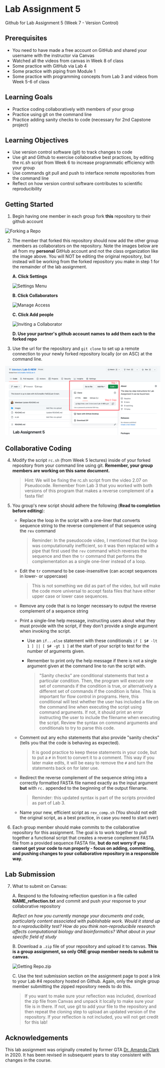 # Lab Assignment 5
Github for Lab Assignment 5 (Week 7 - Version Control)

## Prerequisites
- You need to have made a free account on GitHub and shared your username with the instructor via Canvas
- Watched all the videos from canvas in Week 8 of class
- Some practice with GitHub via Lab 4
- Some practice with piping from Module 1
- Some practice with programming concepts from Lab 3 and videos from Week 5-6 of class

## Learning Goals
- Practice coding collaboratively with members of your group
- Practice using git on the command line
- Practice adding sanity checks to code (necessary for 2nd Capstone project)

## Learning Objectives 

- Use version control software (git) to track changes to code
- Use git and Github to exercise collaborative best practices, by editing the rc.sh script from Week 6 to increase programmatic efficiency with your group
- Use commands git pull and push to interface remote repositories from the command line
- Reflect on how version control software contributes to scientific reproducibility

## Getting Started

1. Begin having one member in each group fork **this** repository to their github account 

![Forking a Repo](/images/forkrepo.png)

2. The member that forked this repository should now add the other group members as collaborators on the repository. Note the images below are all from my **personal** GitHub account and not the class organization like the image above. You will NOT be editing the original repository, but instead will be working from the forked repository you make in step 1 for the remainder of the lab assignment.

   **A. Click Settings**
    
    ![Settings Menu](/images/settings.png)
    
   **B. Click Collaborators**
    
    ![Manage Access](/images/manageaccess.png)
    
    **C. Click Add people**
    
    ![Inviting a Collaborator](/images/invitecollab.png)
    
    **D. Use your partner's github account names to add them each to the forked repo**
        
    
3. Use the url for the repository and `git clone` to set up a remote connection to your newly forked repository locally (or on ASC) at the command line.

![Getting your Repository URL](/images/urlrepo.png)


## Collaborative Coding

4. Modify the script `rc.sh` (from Week 5 lectures) inside of your forked repository from your command line using git. **Remember, your group members are working on this same document.**

   >Hint: We will be fixing the rc.sh script from the video 2.07 on Pseudocode. Remember from Lab 3 that you worked with both versions of this program that makes a reverse complement of a fasta file!

5. You group's new script should adhere the following (**Read to completion before editing**):

    * Replace the loop in the script with a one-liner that converts sequence string to the reverse complement of that sequence using the `rev` command
    
       >Reminder: In the pseudocode video, I mentioned that the loop was computationally inefficient, so it was then replaced with a pipe that first used the `rev` command which reverses the sequence and then the `tr` command that performs the complementation as a single one-liner instead of a loop.
    
    * Edit the `tr` command to be case-insensitive (can accept sequences in lower- or uppercase)
    
      >This is not something we did as part of the video, but will make the code more universal to accept fasta files that have either upper case or lower case sequences.
    
    * Remove any code that is no longer necessary to output the reverse complement of a sequence string
    
    * Print a single-line help message, instructing users about what they must provide with the script, if they don't provide a single argument when invoking the script. 
        * Use an `if...else` statement with these conditionals `if [ $# -lt 1 ] || [ $# -gt 1 ]` at the start of your script to test for the number of arguments given. 
        * Remember to print only the help message if there is not a single argument given at the command line to run the script with. 
         
           >"Sanity checks" are conditional statements that test a particular condition. Then, the program will execute one set of commands if the condition is true, or alternatively a different set of commands if the condition is false. This is important for flow control in programs. Here, this conditional will test whether the user has included a file on the command line when executing the script using command arguments. If not, it should print an error instructing the user to include the filename when executing the script. Review the syntax on command arguments and conditionals to try to parse this code.
         
    * Comment out any echo statements that also provide "sanity checks" (tells you that the code is behaving as expected). 
    
      > It is good practice to keep these statements in your code, but to put a `#` in front to convert it to a comment. This way if you later make edits, it will be easy to remove the `#` and turn the statements back on for later use.
    
    * Redirect the reverse complement of the sequence string into a correctly formatted FASTA file named exactly as the input argument **but** with `rc.` appended to the beginning of the output filename. 
    
      >Reminder: this updated syntax is part of the scripts provided as part of Lab 3.
    
    * Name your new, efficient script as `rev_comp.sh` (You should not edit the original script, as a best practice, in case you need to start over)

6. Each group member should make commits to the collaborative repository for this assignment. The goal is to work together to pull together a functional script that creates a reverse complement FASTA file from a provided sequence FASTA file, **but do not worry if you cannot get your code to run properly - focus on adding, committing, and pushing changes to your collaborative repository in a responsible way.** 

## Lab Submission

7.  What to submit on Canvas:

    A. Respond to the following reflection question in a file called **NAME_reflection.txt** and commit and push your response to your collaborative repository 
    
    *Reflect on how you currently manage your documents and code, particularly content associated with publishable work. Would it stand up to a reproducibility     test? How do you think non-reproducibile research affects computational biology and bioinformatics? What about in your specific field of study*
    
    B. Download a `.zip` file of your repository and upload it to canvas. **This is a group assignment, so only ONE group member needs to submit to canvas.** 
    
    ![Getting Repo.zip](/images/submit.png)
    
    C. Use the text submission section on the assignment page to post a link to your Lab #4 repository hosted on Github. Again, only the single group member submitting the zipped repository needs to do this. 
    
      >If you want to make sure your reflection was included, download the zip file from Canvas and unpack it locally to make sure your file is in there. If not, use git to add your file to the repository and then repeat the cloning step to upload an updated version of the repository. If your reflection is not included, you will not get credit for this lab!


## Acknowledgements

This lab assignment was originally created by former GTA [Dr. Amanda Clark](https://github.com/adc0032/Version_Ctrl_Lab) in 2020. It has been revised in subsequent years to stay consistent with changes in the course.

